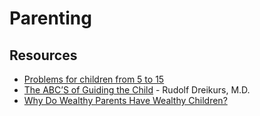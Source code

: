 # Parenting

## Resources

- [Problems for children from 5 to 15](https://www.imaginary.org/sites/default/files/taskbook_arnold_en_0.pdf)
- [The ABC’S of Guiding the Child](http://web.archive.org/web/20110725071610/http://www.carterandevans.com:80/portal/images/pdf/article70.pdf) - Rudolf Dreikurs, M.D.
- [Why Do Wealthy Parents Have Wealthy Children?](https://www.gwern.net/docs/genetics/heritable/2021-fagereng.pdf)

